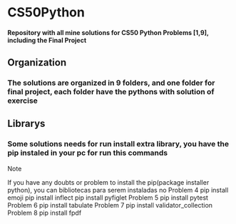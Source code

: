 # CS50Python
#### Repository with all mine solutions for CS50 Python Problems [1,9], including the Final Project
## Organization
### The solutions are organized in 9 folders, and one folder for final project, each folder have the pythons with solution of exercise
## Librarys
### Some solutions needs for run install extra library, you have the pip instaled in your pc for run this commands
>[!NOTE] 
> If you have any doubts or problem to install the pip(package installer python), you can 
bibliotecas para serem instaladas no Problem 4
pip install emoji
pip install inflect
pip install pyfiglet
Problem 5
pip install pytest
Problem 6
pip install tabulate
Problem 7
pip install validator_collection
Problem 8
pip install fpdf